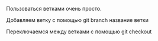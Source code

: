 Пользоваться ветками очень просто.

Добавляем ветку с помощью git branch название ветки

Переключаемся между ветками с помощью git checkout